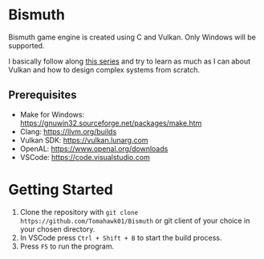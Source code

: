 # Bismuth
Bismuth game engine is created using C and Vulkan. Only Windows will be supported.

I basically follow along [this series](https://www.youtube.com/watch?v=dHPuU-DJoBM&list=PLv8Ddw9K0JPg1BEO-RS-0MYs423cvLVtj&ab_channel=TravisVroman) and try to learn as much as I can about Vulkan and how to design complex systems from scratch.

## Prerequisites
- Make for Windows: https://gnuwin32.sourceforge.net/packages/make.htm
- Clang: https://llvm.org/builds
- Vulkan SDK: https://vulkan.lunarg.com
- OpenAL: https://www.openal.org/downloads
- VSCode: https://code.visualstudio.com

# Getting Started
1. Clone the repository with `git clone https://github.com/Tomahawk01/Bismuth` or git client of your choice in your chosen directory.
2. In VSCode press `Ctrl + Shift + B` to start the build process.
3. Press `F5` to run the program.

